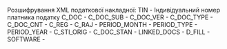 Розшифрування XML податкової накладної:
TIN - Індивідуальний номер платника податку
C_DOC - 
C_DOC_SUB -
C_DOC_VER - 
C_DOC_TYPE - 
C_DOC_CNT - 
C_REG - 
C_RAJ - 
PERIOD_MONTH -
PERIOD_TYPE -
PERIOD_YEAR - 
C_STI_ORIG - 
C_DOC_STAN - 
LINKED_DOCS - 
D_FILL -
SOFTWARE -